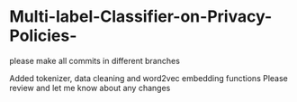 # Multi-label-Classifier-on-Privacy-Policies-
please make all commits in different branches

Added tokenizer, data cleaning and word2vec embedding functions
Please review and let me know about any changes
